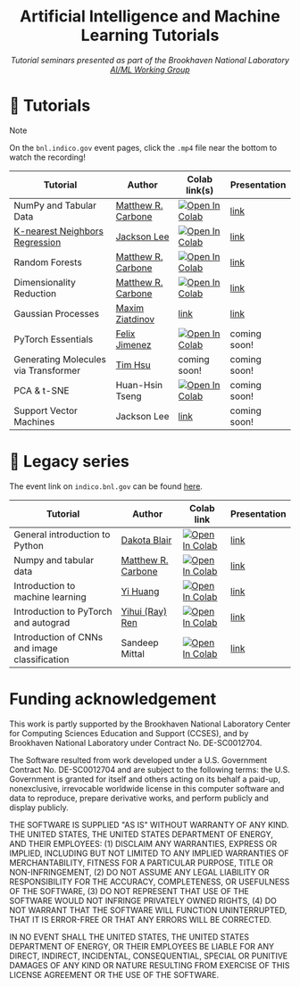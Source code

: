 <div align=center>

# Artificial Intelligence and Machine Learning Tutorials
  
_Tutorial seminars presented as part of the Brookhaven National Laboratory [AI/ML Working Group](https://www.bnl.gov/aiml/)_

</div>
  
# 📓 Tutorials

> [!note]
> On the `bnl.indico.gov` event pages, click the `.mp4` file near the bottom to watch the recording!

<div align=center>
  
| Tutorial                                                                      | Author                                                  | Colab link(s)                                                                                                                                                                                                                                                                                                                                                                                                                                                                                                                                                                                                                                     | Presentation                               |
|-------------------------------------------------------------------------------|---------------------------------------------------------|---------------------------------------------------------------------------------------------------------------------------------------------------------------------------------------------------------------------------------------------------------------------------------------------------------------------------------------------------------------------------------------------------------------------------------------------------------------------------------------------------------------------------------------------------------------------------------------------------------------------------------------------------|--------------------------------------------|
| NumPy and Tabular Data                                                        | [Matthew R. Carbone](https://github.com/matthewcarbone) | [![Open In Colab](https://colab.research.google.com/assets/colab-badge.svg)](https://colab.research.google.com/github/AIMLWG/AIML-tutorials/blob/master/notebooks/TabularData.ipynb)                                                                                                                                                                                                                                                                                                                                                                                                                                                      | [link](https://indico.bnl.gov/event/19191) |
| [K-nearest Neighbors Regression](https://github.com/JackieLee23/KNN-Tutorial) | [Jackson Lee](https://github.com/JackieLee23)           | [![Open In Colab](https://colab.research.google.com/assets/colab-badge.svg)](https://colab.research.google.com/github/JackieLee23/KNN-Tutorial/blob/b4ceffecac9fec0ad6cb94dc835cf2b96585bea6/KNN_tutorial.ipynb)                                                                                                                                                                                                                                                                                                                                                                                                                                  | [link](https://indico.bnl.gov/event/18154) |
| Random Forests                                                                | [Matthew R. Carbone](https://github.com/matthewcarbone) | [![Open In Colab](https://colab.research.google.com/assets/colab-badge.svg)](https://colab.research.google.com/github/AIMLWG/AIML-tutorials/blob/master/notebooks/RandomForests.ipynb)                                                                                                                                                                                                                                                                                                                                                                                                                                                    | [link](https://indico.bnl.gov/event/19192) |
| Dimensionality Reduction                                                      | [Matthew R. Carbone](https://github.com/matthewcarbone) | [![Open In Colab](https://colab.research.google.com/assets/colab-badge.svg)](https://colab.research.google.com/github/AIMLWG/AIML-tutorials/blob/master/notebooks/DimensionalityReduction.ipynb)                                                                                                                                                                                                                                                                                                                                                                                                                                          | [link](https://indico.bnl.gov/event/19685) |
| Gaussian Processes                                                            | [Maxim Ziatdinov](https://github.com/ziatdinovmax)      | [link](https://github.com/AIMLWG/AIML-tutorials/tree/master/notebooks/gpax_examples) | [link](https://indico.bnl.gov/event/19191) |
| PyTorch Essentials                                                            | [Felix Jimenez](https://felix-jimenez.com/)                                           | [![Open In Colab](https://colab.research.google.com/assets/colab-badge.svg)](https://colab.research.google.com/github/AIMLWG/AIML-tutorials/blob/master/notebooks/PyTorchEssentials.ipynb) | coming soon!                               |
| Generating Molecules via Transformer                                                            | [Tim Hsu](https://github.com/tim-hsu)                                           | coming soon! | coming soon!                               |
| PCA & t-SNE | Huan-Hsin Tseng | [![Open In Colab](https://colab.research.google.com/assets/colab-badge.svg)](https://colab.research.google.com/github/HHTseng/Tutorial_PCA_SNE/blob/main/Data_dimension_reduction.ipynb) | coming soon! |
| Support Vector Machines | Jackson Lee | [link](https://github.com/JackieLee23/SVM_tutorial) | coming soon! |


</div>


# 💽 Legacy series

The event link on `indico.bnl.gov` can be found [here](https://indico.bnl.gov/event/13830/timetable/).

<div align=center>

| Tutorial  | Author | Colab link | Presentation |
| ------------- | ------------- | ------------- | ------------- |
| General introduction to Python  | [Dakota Blair](https://github.com/dakotablair) | [![Open In Colab](https://colab.research.google.com/assets/colab-badge.svg)](https://colab.research.google.com/github/matthewcarbone/AIML-tutorials/blob/master/notebooks/legacy/000_Python.ipynb)  | [link](https://indico.bnl.gov/event/13830/contributions/57339/attachments/38671/79556/0_introduction_to_Python.mp4) |
| Numpy and tabular data  | [Matthew R. Carbone](https://github.com/matthewcarbone) | [![Open In Colab](https://colab.research.google.com/assets/colab-badge.svg)](https://colab.research.google.com/github/matthewcarbone/AIML-tutorials/blob/master/notebooks/legacy/001_NumPy.ipynb) | [link](https://indico.bnl.gov/event/13830/contributions/57340/attachments/38721/79558/1_Numpy_and_tabular_data.mp4) |
| Introduction to machine learning | [Yi Huang](https://github.com/pphuangyi) | [![Open In Colab](https://colab.research.google.com/assets/colab-badge.svg)](https://colab.research.google.com/github/matthewcarbone/AIML-tutorials/blob/master/notebooks/legacy/002_introML.ipynb) | [link](https://indico.bnl.gov/event/13830/contributions/57341/attachments/38767/79559/2_ML.mp4) |
| Introduction to PyTorch and autograd | [Yihui (Ray) Ren](https://github.com/YHRen) | [![Open In Colab](https://colab.research.google.com/assets/colab-badge.svg)](https://colab.research.google.com/github/matthewcarbone/AIML-tutorials/blob/master/notebooks/legacy/003_PyTorch.ipynb) | [link](https://indico.bnl.gov/event/13830/contributions/57342/attachments/38803/79560/3_PyTorch.mp4) |
| Introduction of CNNs and image classification | Sandeep Mittal | [![Open In Colab](https://colab.research.google.com/assets/colab-badge.svg)](https://colab.research.google.com/github/matthewcarbone/AIML-tutorials/blob/master/notebooks/legacy/004_CNN.ipynb) | [link](https://indico.bnl.gov/event/13830/contributions/57343/attachments/38845/79561/4_CNN.mp4) |

</div>
  
# Funding acknowledgement

This work is partly supported by the Brookhaven National Laboratory Center for Computing Sciences Education and Support (CCSES), and by Brookhaven National Laboratory under Contract No. DE-SC0012704.

The Software resulted from work developed under a U.S. Government Contract No. DE-SC0012704 and are subject to the following terms: the U.S. Government is granted for itself and others acting on its behalf a paid-up, nonexclusive, irrevocable worldwide license in this computer software and data to reproduce, prepare derivative works, and perform publicly and display publicly.

THE SOFTWARE IS SUPPLIED "AS IS" WITHOUT WARRANTY OF ANY KIND. THE UNITED STATES, THE UNITED STATES DEPARTMENT OF ENERGY, AND THEIR EMPLOYEES: (1) DISCLAIM ANY WARRANTIES, EXPRESS OR IMPLIED, INCLUDING BUT NOT LIMITED TO ANY IMPLIED WARRANTIES OF MERCHANTABILITY, FITNESS FOR A PARTICULAR PURPOSE, TITLE OR NON-INFRINGEMENT, (2) DO NOT ASSUME ANY LEGAL LIABILITY OR RESPONSIBILITY FOR THE ACCURACY, COMPLETENESS, OR USEFULNESS OF THE SOFTWARE, (3) DO NOT REPRESENT THAT USE OF THE SOFTWARE WOULD NOT INFRINGE PRIVATELY OWNED RIGHTS, (4) DO NOT WARRANT THAT THE SOFTWARE WILL FUNCTION UNINTERRUPTED, THAT IT IS ERROR-FREE OR THAT ANY ERRORS WILL BE CORRECTED.

IN NO EVENT SHALL THE UNITED STATES, THE UNITED STATES DEPARTMENT OF ENERGY, OR THEIR EMPLOYEES BE LIABLE FOR ANY DIRECT, INDIRECT, INCIDENTAL, CONSEQUENTIAL, SPECIAL OR PUNITIVE DAMAGES OF ANY KIND OR NATURE RESULTING FROM EXERCISE OF THIS LICENSE AGREEMENT OR THE USE OF THE SOFTWARE.
